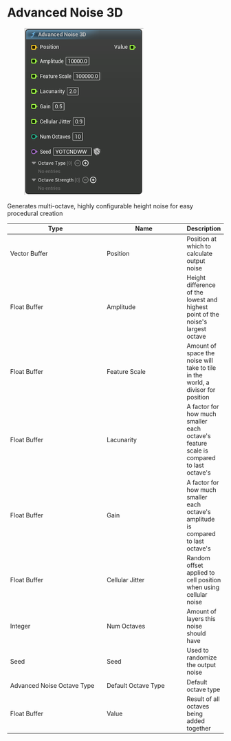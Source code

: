 # Advanced Noise 3D

<div align="left" data-full-width="false">

<figure><img src="Advanced_Noise_3D.png" alt=""><figcaption></figcaption></figure>

</div>

Generates multi-octave, highly configurable height noise for easy procedural creation

<table>
<thead><tr><th width="250">Type</th><th width="200">Name</th><th>Description</th></tr></thead>
<tbody>
<tr><td>Vector Buffer</td><td>Position</td><td>Position at which to calculate output noise</td></tr>
<tr><td>Float Buffer</td><td>Amplitude</td><td>Height difference of the lowest and highest point of the noise's largest octave</td></tr>
<tr><td>Float Buffer</td><td>Feature Scale</td><td>Amount of space the noise will take to tile in the world, a divisor for position</td></tr>
<tr><td>Float Buffer</td><td>Lacunarity</td><td>A factor for how much smaller each octave's feature scale is compared to last octave's</td></tr>
<tr><td>Float Buffer</td><td>Gain</td><td>A factor for how much smaller each octave's amplitude is compared to last octave's</td></tr>
<tr><td>Float Buffer</td><td>Cellular Jitter</td><td>Random offset applied to cell position when using cellular noise</td></tr>
<tr><td>Integer</td><td>Num Octaves</td><td>Amount of layers this noise should have</td></tr>
<tr><td>Seed</td><td>Seed</td><td>Used to randomize the output noise</td></tr>
<tr><td>Advanced Noise Octave Type</td><td>Default Octave Type</td><td>Default octave type</td></tr>
<tr><td>Float Buffer</td><td>Value</td><td>Result of all octaves being added together</td></tr>
</tbody>
</table>